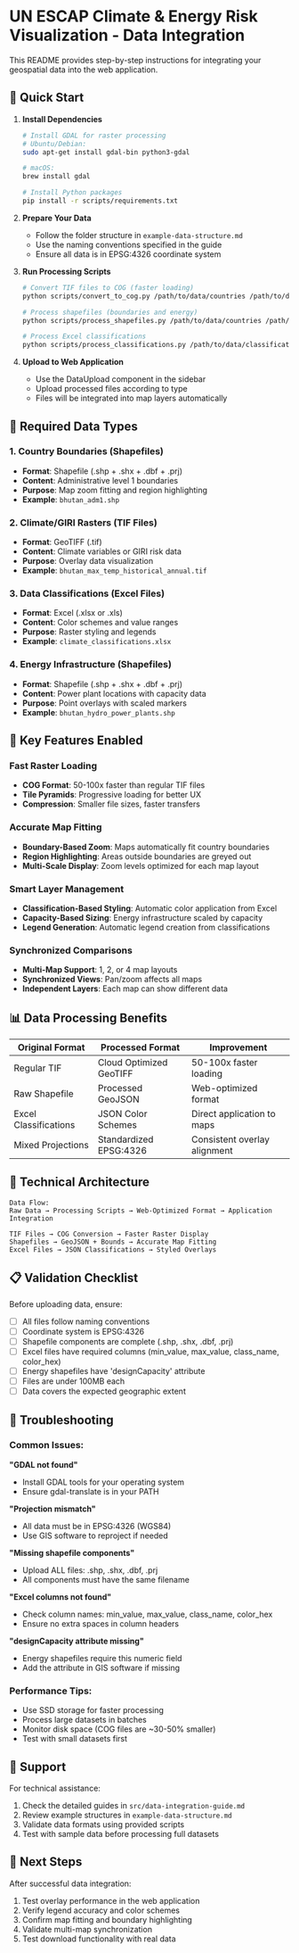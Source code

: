 # UN ESCAP Climate & Energy Risk Visualization - Data Integration

This README provides step-by-step instructions for integrating your geospatial data into the web application.

## 🚀 Quick Start

1. **Install Dependencies**
   ```bash
   # Install GDAL for raster processing
   # Ubuntu/Debian:
   sudo apt-get install gdal-bin python3-gdal
   
   # macOS:
   brew install gdal
   
   # Install Python packages
   pip install -r scripts/requirements.txt
   ```

2. **Prepare Your Data**
   - Follow the folder structure in `example-data-structure.md`
   - Use the naming conventions specified in the guide
   - Ensure all data is in EPSG:4326 coordinate system

3. **Run Processing Scripts**
   ```bash
   # Convert TIF files to COG (faster loading)
   python scripts/convert_to_cog.py /path/to/data/countries /path/to/data/processed
   
   # Process shapefiles (boundaries and energy)
   python scripts/process_shapefiles.py /path/to/data/countries /path/to/data/processed
   
   # Process Excel classifications
   python scripts/process_classifications.py /path/to/data/classifications /path/to/data/processed/classifications
   ```

4. **Upload to Web Application**
   - Use the DataUpload component in the sidebar
   - Upload processed files according to type
   - Files will be integrated into map layers automatically

## 📁 Required Data Types

### 1. Country Boundaries (Shapefiles)
- **Format**: Shapefile (.shp + .shx + .dbf + .prj)
- **Content**: Administrative level 1 boundaries
- **Purpose**: Map zoom fitting and region highlighting
- **Example**: `bhutan_adm1.shp`

### 2. Climate/GIRI Rasters (TIF Files)
- **Format**: GeoTIFF (.tif)
- **Content**: Climate variables or GIRI risk data
- **Purpose**: Overlay data visualization
- **Example**: `bhutan_max_temp_historical_annual.tif`

### 3. Data Classifications (Excel Files)
- **Format**: Excel (.xlsx or .xls)
- **Content**: Color schemes and value ranges
- **Purpose**: Raster styling and legends
- **Example**: `climate_classifications.xlsx`

### 4. Energy Infrastructure (Shapefiles)
- **Format**: Shapefile (.shp + .shx + .dbf + .prj)
- **Content**: Power plant locations with capacity data
- **Purpose**: Point overlays with scaled markers
- **Example**: `bhutan_hydro_power_plants.shp`

## 🎯 Key Features Enabled

### Fast Raster Loading
- **COG Format**: 50-100x faster than regular TIF files
- **Tile Pyramids**: Progressive loading for better UX
- **Compression**: Smaller file sizes, faster transfers

### Accurate Map Fitting
- **Boundary-Based Zoom**: Maps automatically fit country boundaries
- **Region Highlighting**: Areas outside boundaries are greyed out
- **Multi-Scale Display**: Zoom levels optimized for each map layout

### Smart Layer Management
- **Classification-Based Styling**: Automatic color application from Excel
- **Capacity-Based Sizing**: Energy infrastructure scaled by capacity
- **Legend Generation**: Automatic legend creation from classifications

### Synchronized Comparisons
- **Multi-Map Support**: 1, 2, or 4 map layouts
- **Synchronized Views**: Pan/zoom affects all maps
- **Independent Layers**: Each map can show different data

## 📊 Data Processing Benefits

| Original Format | Processed Format | Improvement |
|-----------------|------------------|-------------|
| Regular TIF | Cloud Optimized GeoTIFF | 50-100x faster loading |
| Raw Shapefile | Processed GeoJSON | Web-optimized format |
| Excel Classifications | JSON Color Schemes | Direct application to maps |
| Mixed Projections | Standardized EPSG:4326 | Consistent overlay alignment |

## 🔧 Technical Architecture

```
Data Flow:
Raw Data → Processing Scripts → Web-Optimized Format → Application Integration

TIF Files → COG Conversion → Faster Raster Display
Shapefiles → GeoJSON + Bounds → Accurate Map Fitting  
Excel Files → JSON Classifications → Styled Overlays
```

## 📋 Validation Checklist

Before uploading data, ensure:

- [ ] All files follow naming conventions
- [ ] Coordinate system is EPSG:4326
- [ ] Shapefile components are complete (.shp, .shx, .dbf, .prj)
- [ ] Excel files have required columns (min_value, max_value, class_name, color_hex)
- [ ] Energy shapefiles have 'designCapacity' attribute
- [ ] Files are under 100MB each
- [ ] Data covers the expected geographic extent

## 🚨 Troubleshooting

### Common Issues:

**"GDAL not found"**
- Install GDAL tools for your operating system
- Ensure gdal-translate is in your PATH

**"Projection mismatch"**  
- All data must be in EPSG:4326 (WGS84)
- Use GIS software to reproject if needed

**"Missing shapefile components"**
- Upload ALL files: .shp, .shx, .dbf, .prj
- All components must have the same filename

**"Excel columns not found"**
- Check column names: min_value, max_value, class_name, color_hex
- Ensure no extra spaces in column headers

**"designCapacity attribute missing"**
- Energy shapefiles require this numeric field
- Add the attribute in GIS software if missing

### Performance Tips:

- Use SSD storage for faster processing
- Process large datasets in batches
- Monitor disk space (COG files are ~30-50% smaller)
- Test with small datasets first

## 📧 Support

For technical assistance:
1. Check the detailed guides in `src/data-integration-guide.md`
2. Review example structures in `example-data-structure.md`
3. Validate data formats using provided scripts
4. Test with sample data before processing full datasets

## 🔄 Next Steps

After successful data integration:
1. Test overlay performance in the web application
2. Verify legend accuracy and color schemes  
3. Confirm map fitting and boundary highlighting
4. Validate multi-map synchronization
5. Test download functionality with real data
